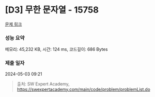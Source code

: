 # [D3] 무한 문자열 - 15758 

[문제 링크](https://swexpertacademy.com/main/code/problem/problemDetail.do?contestProbId=AYP5JmsqcngDFATW) 

### 성능 요약

메모리: 45,232 KB, 시간: 124 ms, 코드길이: 686 Bytes

### 제출 일자

2024-05-03 09:21



> 출처: SW Expert Academy, https://swexpertacademy.com/main/code/problem/problemList.do